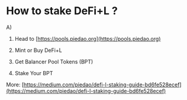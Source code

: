 # How to stake DeFi+L ?

A)
1) Head to [https://pools.piedao.org](https://pools.piedao.org)

2) Mint or Buy DeFi+L

3) Get Balancer Pool Tokens (BPT)

4) Stake Your BPT

More: [https://medium.com/piedao/defi-l-staking-guide-bd6fe528ecef](https://medium.com/piedao/defi-l-staking-guide-bd6fe528ecef)
